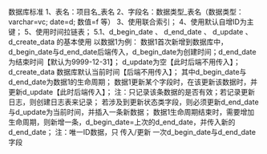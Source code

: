 数据库标准
1、表名：项目名_表名
2、字段名：数据类型_表名（数据类型：varchar=vc; date=d; 数值=f 等）
3、使用联合索引；
4、使用默认自增ID为主键；
5、使用时间拉链表；
    5.1、d_begin_date 、 d_end_date 、 d_update 、d_create_data 的基本使用
    以数据1为例：
        数据1首次新增到数据库中，d_begin_date与d_end_date后端传入，d_begin_date为创建时间；d_end_date为结束时间【默认为9999-12-31】； 
                             d_update为空【此时后端不用传入】；
                             d_create_data 数据库默认当前时间【后端不用传入】；
                             其中d_begin_date与d_end_date为数据1的生命周期；
        数据1更新某个字段时，在该更新该数据时，并更新d_update【此时后端传入】；
        注：只记录该条数据的是否有效；若记录更新日志，则创建日志表来记录；
            若涉及到更新状态类字段，则必须更新d_end_date与d_update为当前时间，并插入一条新数据；
        数据1生命周期结束时，需要增加生命周期，则新增一条，d_begin_date=上次的d_end_date，并传入新的d_end_date；
        注：唯一ID数据，只 传入/更新 一次d_begin_date与d_end_date字段

